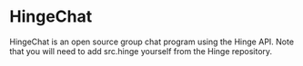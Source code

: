 HingeChat
=========


HingeChat is an open source group chat program using the Hinge API. Note that you will need to add src.hinge yourself from the Hinge repository.